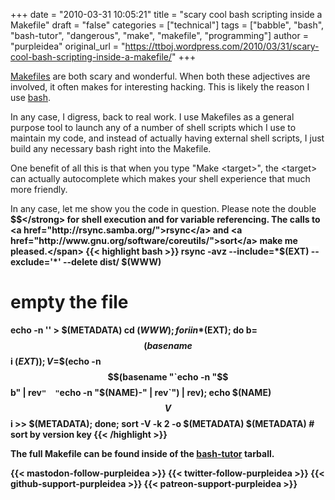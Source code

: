 +++
date = "2010-03-31 10:05:21"
title = "scary cool bash scripting inside a Makefile"
draft = "false"
categories = ["technical"]
tags = ["babble", "bash", "bash-tutor", "dangerous", "make", "makefile", "programming"]
author = "purpleidea"
original_url = "https://ttboj.wordpress.com/2010/03/31/scary-cool-bash-scripting-inside-a-makefile/"
+++

<a href="http://www.gnu.org/software/make/manual/make.html">Makefiles</a> are both scary and wonderful. When both these adjectives are involved, it often makes for interesting hacking. This is likely the reason I use <a href="http://www.gnu.org/software/bash/">bash</a>.

In any case, I digress, back to real work. I use Makefiles as a general purpose tool to launch any of a number of shell scripts which I use to maintain my code, and instead of actually having external shell scripts, I just build any necessary bash right into the Makefile.

One benefit of all this is that when you type "Make &lt;target&gt;", the &lt;target&gt; can actually autocomplete which makes your shell experience that much more friendly.

In any case, let me show you the code<span style="background-color:#ffffff;"> in question. Please note the double <strong>$$</strong> for shell execution and for variable referencing. The calls to <a href="http://rsync.samba.org/">rsync</a> and <a href="http://www.gnu.org/software/coreutils/">sort</a> make me pleased.</span>
{{< highlight bash >}}
rsync -avz --include=*$(EXT) --exclude='*' --delete dist/ $(WWW)
# empty the file
echo -n '' &gt; $(METADATA)
cd $(WWW); 
for i in *$(EXT); do 
b=$$(basename $$i $(EXT)); 
V=$$(echo -n $$(basename "`echo -n "$$b" | rev`" 
"`echo -n "$(NAME)-" | rev`") | rev); 
echo $(NAME) $$V $$i &gt;&gt; $(METADATA); 
done; 
sort -V -k 2 -o $(METADATA) $(METADATA)		# sort by version key
{{< /highlight >}}

The full Makefile can be found inside of the <a href="http://www.cs.mcgill.ca/~james/code/">bash-tutor</a> tarball.

{{< mastodon-follow-purpleidea >}}
{{< twitter-follow-purpleidea >}}
{{< github-support-purpleidea >}}
{{< patreon-support-purpleidea >}}
